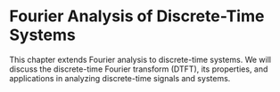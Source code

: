 # Fourier Analysis of Discrete-Time Systems

This chapter extends Fourier analysis to discrete-time systems. We will discuss the discrete-time Fourier transform (DTFT), its properties, and applications in analyzing discrete-time signals and systems.
